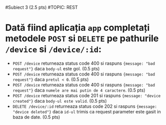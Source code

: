 #Subiect 3 (2.5 pts)
#TOPIC: REST

# Dată fiind aplicația `app` completați metodele `POST` si `DELETE` pe pathurile `/device` si `/device/:id`:
- `POST /device` returneaza status code 400 si raspuns `{message: "bad request"}` daca `body-ul` este gol. (0.5 pts)
- `POST /device` returneaza status code 400 si raspuns `{message: "bad request"}` daca `pretul < 0`. (0.5 pts)
- `POST /device` returneaza status code 400 si raspuns `{message: "bad request"}` daca `numele are mai putin de 4 caractere`. (0.5 pts)
- `POST /device` returneaza status code 201 si raspuns `{message: "device created"}` daca `body-ul este valid`. (0.5 pts)
- `DELETE /device/:id` returneaza status code 202 si raspuns `{message: "device deleted"}` daca `id-ul` trimis ca request parameter este gasit in baza de date. (0.5 pts)